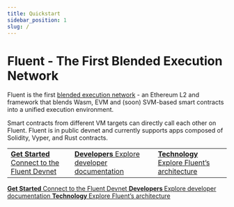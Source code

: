 ```yaml
---
title: Quickstart
sidebar_position: 1
slug: /
---
```


# Fluent - The First Blended Execution Network

Fluent is the first [blended execution network](https://www.fluent.xyz/blended-101) - an Ethereum L2 and framework that blends Wasm, EVM and (soon) SVM-based smart contracts into a unified execution environment.

Smart contracts from different VM targets can directly call each other on Fluent. Fluent is in public devnet and currently supports apps composed of Solidity, Vyper, and Rust contracts.

<table data-column-title-hidden data-view="cards">
    <tbody>
        <tr>
            <td>
                <a href="developer-preview/connect-to-fluent">
                    <strong>Get Started</strong> 
                    <span>Connect to the Fluent Devnet</span>
                </a>
            </td>
            <td>
                <a href="developer-preview/connect-to-fluent">
                    <strong>Developers </strong>
                    <span>Explore developer documentation</span>
                </a>
            </td>
            <td>
                <a href="developer-guides/developer-quickstart-guides">
                    <strong>Technology </strong>
                    <span>Explore Fluent’s architecture</span>
                </a>
            </td>
        </tr>
    </tbody>
</table>
<div data-view="cards">
        <a href="developer-preview/connect-to-the-fluent-devnet">
            <strong>Get Started</strong> 
            <span>Connect to the Fluent Devnet</span>
        </a>
        <a href="developer-preview/connect-to-the-fluent-devnet">
            <strong>Developers </strong>
            <span>Explore developer documentation</span>
        </a>
        <a href="developer-guides/developer-quickstart-guides">
            <strong>Technology </strong>
            <span>Explore Fluent’s architecture</span>
        </a>
</div>
